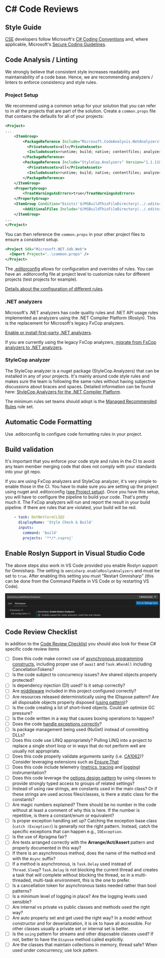 # C# Code Reviews

## Style Guide

[CSE](../../CSE.md) developers follow Microsoft's [C# Coding Conventions](https://docs.microsoft.com/dotnet/csharp/fundamentals/coding-style/coding-conventions) and, where applicable, Microsoft's [Secure Coding Guidelines](https://docs.microsoft.com/dotnet/standard/security/secure-coding-guidelines).

## Code Analysis / Linting

We strongly believe that consistent style increases readability and maintainability of a code base. Hence, we are recommending analyzers / linters to enforce consistency and style rules.

### Project Setup

We recommend using a common setup for your solution that you can refer to in all the projects that are part of the solution. Create a `common.props` file that contains the defaults for all of your projects:

```xml
<Project>
...
    <ItemGroup>
        <PackageReference Include="Microsoft.CodeAnalysis.NetAnalyzers" Version="5.0.3">
          <PrivateAssets>all</PrivateAssets>
          <IncludeAssets>runtime; build; native; contentfiles; analyzers; buildtransitive</IncludeAssets>
        </PackageReference>
        <PackageReference Include="StyleCop.Analyzers" Version="1.1.118">
          <PrivateAssets>all</PrivateAssets>
          <IncludeAssets>runtime; build; native; contentfiles; analyzers; buildtransitive</IncludeAssets>
        </PackageReference>
    </ItemGroup>
    <PropertyGroup>
        <TreatWarningsAsErrors>true</TreatWarningsAsErrors>
    </PropertyGroup>
    <ItemGroup Condition="Exists('$(MSBuildThisFileDirectory)../.editorconfig')" >
        <AdditionalFiles Include="$(MSBuildThisFileDirectory)../.editorconfig" />
    </ItemGroup>
...
</Project>
```

You can then reference the `common.props` in your other project files to ensure a consistent setup.

```xml
<Project Sdk="Microsoft.NET.Sdk.Web">
  <Import Project="..\common.props" />
</Project>
```

The [.editorconfig](https://docs.microsoft.com/en-us/visualstudio/ide/editorconfig-code-style-settings-reference?view=vs-2019) allows for configuration and overrides of rules. You can have an .editorconfig file at project level to customize rules for different projects (test projects for example).

[Details about the configuration of different rules](https://docs.microsoft.com/en-us/visualstudio/code-quality/use-roslyn-analyzers?view=vs-2019).

### .NET analyzers

Microsoft's .NET analyzers has code quality rules and .NET API usage rules implemented as analyzers using the .NET Compiler Platform (Roslyn). This is the replacement for Microsoft's legacy FxCop analyzers.

[Enable or install first-party .NET analyzers](https://docs.microsoft.com/en-us/visualstudio/code-quality/install-net-analyzers?view=vs-2019).

If you are currently using the legacy FxCop analyzers, [migrate from FxCop analyzers to .NET analyzers](https://docs.microsoft.com/en-us/visualstudio/code-quality/migrate-from-fxcop-analyzers-to-net-analyzers?view=vs-2019).

### StyleCop analyzer

The StyleCop analyzer is a nuget package (StyleCop.Analyzers) that can be installed in any of your projects. It's mainly around code style rules and makes sure the team is following the same rules without having subjective discussions about braces and spaces. Detailed information can be found here: [StyleCop Analyzers for the .NET Compiler Platform](https://github.com/DotNetAnalyzers/StyleCopAnalyzers).

The minimum rules set teams should adopt is the [Managed Recommended Rules](https://docs.microsoft.com/en-us/visualstudio/code-quality/managed-minimum-rules-rule-set-for-managed-code?view=vs-2022) rule set.

## Automatic Code Formatting

Use .editorconfig to configure code formatting rules in your project.

## Build validation

It's important that you enforce your code style and rules in the CI to avoid any team member merging code that does not comply with your standards into your git repo.

If you are using FxCop analyzers and StyleCop analyzer, it's very simple to enable those in the CI. You have to make sure you are setting up the project using nuget and .editorconfig ([see Project setup](#project-setup)). Once you have this setup, you will have to configure the pipeline to build your code. That's pretty much it. The FxCop analyzers will run and report the result in your build pipeline. If there are rules that are violated, your build will be red.

```yaml
    - task: DotNetCoreCLI@2
      displayName: 'Style Check & Build'
      inputs:
        command: 'build'
        projects: '**/*.csproj'
```

## Enable Roslyn Support in Visual Studio Code

The above steps also work in VS Code provided you enable Roslyn support for Omnisharp. The setting is `omnisharp.enableRoslynAnalyzers` and must be set to `true`. After enabling this setting you must "Restart Omnisharp" (this can be done from the Command Palette in VS Code or by restarting VS Code).

![rosyln-support](images/vscode-roslyn.png)

## Code Review Checklist

In addition to the [Code Review Checklist](../process-guidance/reviewer-guidance.md) you should also look for these C# specific code review items

* [ ] Does this code make correct use of [asynchronous programming constructs](https://docs.microsoft.com/en-us/dotnet/csharp/programming-guide/concepts/async/#BKMK_AsyncandAwait), including proper use of ```await``` and ```Task.WhenAll``` including CancellationTokens?
* [ ] Is the code subject to concurrency issues? Are shared objects properly protected?
* [ ] Is dependency injection (DI) used? Is it setup correctly?
* [ ] Are [middleware](https://docs.microsoft.com/en-us/aspnet/core/fundamentals/middleware/index?view=aspnetcore-2.1&tabs=aspnetcore2x) included in this project configured correctly?
* [ ] Are resources released deterministically using the IDispose pattern? Are all disposable objects properly disposed ([using pattern](https://docs.microsoft.com/en-us/dotnet/csharp/language-reference/keywords/using-statement))?
* [ ] Is the code creating a lot of short-lived objects. Could we optimize GC pressure?
* [ ] Is the code written in a way that causes boxing operations to happen?
* [ ] Does the code [handle exceptions correctly](https://docs.microsoft.com/en-us/dotnet/standard/exceptions/best-practices-for-exceptions)?
* [ ] Is package management being used (NuGet) instead of committing DLLs?
* [ ] Does this code use LINQ appropriately? Pulling LINQ into a project to replace a single short loop or in ways that do not perform well are usually not appropriate.
* [ ] Does this code properly validate arguments sanity (i.e. [CA1062](https://docs.microsoft.com/en-us/dotnet/fundamentals/code-analysis/quality-rules/ca1062))? Consider leveraging extensions such as [Ensure.That](https://github.com/danielwertheim/Ensure.That)
* [ ] Does this code include telemetry ([metrics, tracing](https://docs.microsoft.com/en-us/azure/azure-monitor/app/app-insights-overview) and [logging](https://serilog.net/)) instrumentation?
* [ ] Does this code leverage the [options design pattern](https://docs.microsoft.com/en-us/aspnet/core/fundamentals/configuration/options?view=aspnetcore-3.1) by using classes to provide strongly typed access to groups of related settings?
* [ ] Instead of using raw strings, are constants used in the main class? Or if these strings are used across files/classes, is there a static class for the constants?
* [ ] Are magic numbers explained? There should be no number in the code without at least a comment of why this is here. If the number is repetitive, is there a constant/enum or equivalent?
* [ ] Is proper exception handling set up? Catching the exception base class (`catch (Exception)`) is generally not the right pattern. Instead, catch the specific exceptions that can happen e.g., `IOException`.
* [ ] Is the use of #pragma fair?
* [ ] Are tests arranged correctly with the **Arrange/Act/Assert** pattern and properly documented in this way?
* [ ] If there is an asynchronous method, does the name of the method end with the `Async` suffix?
* [ ] If a method is asynchronous, is `Task.Delay` used instead of `Thread.Sleep`? `Task.Delay` is not blocking the current thread and creates a task that will complete without blocking the thread, so in a multi-threaded, multi-task environment, this is the one to prefer.
* [ ] Is a cancellation token for asynchronous tasks needed rather than bool patterns?
* [ ] Is a minimum level of logging in place? Are the logging levels used sensible?
* [ ] Are internal vs private vs public classes and methods used the right way?
* [ ] Are auto property set and get used the right way? In a model without constructor and for deserialization, it is ok to have all accessible. For other classes usually a private set or internal set is better.
* [ ] Is the `using` pattern for streams and other disposable classes used? If not, better to have the `Dispose` method called explicitly.
* [ ] Are the classes that maintain collections in memory, thread safe? When used under concurrency, use lock pattern.
